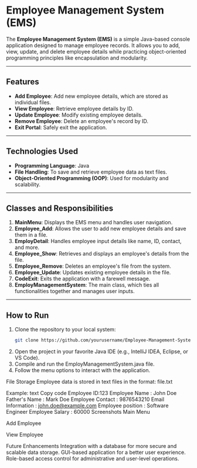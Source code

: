 # Employee Management System (EMS)

The **Employee Management System (EMS)** is a simple Java-based console application designed to manage employee records. It allows you to add, view, update, and delete employee details while practicing object-oriented programming principles like encapsulation and modularity.

---

## Features

- **Add Employee**: Add new employee details, which are stored as individual files.
- **View Employee**: Retrieve employee details by ID.
- **Update Employee**: Modify existing employee details.
- **Remove Employee**: Delete an employee's record by ID.
- **Exit Portal**: Safely exit the application.

---

## Technologies Used

- **Programming Language**: Java
- **File Handling**: To save and retrieve employee data as text files.
- **Object-Oriented Programming (OOP)**: Used for modularity and scalability.

---

## Classes and Responsibilities

1. **MainMenu**: Displays the EMS menu and handles user navigation.
2. **Employee_Add**: Allows the user to add new employee details and save them in a file.
3. **EmployDetail**: Handles employee input details like name, ID, contact, and more.
4. **Employee_Show**: Retrieves and displays an employee's details from the file.
5. **Employee_Remove**: Deletes an employee's file from the system.
6. **Employee_Update**: Updates existing employee details in the file.
7. **CodeExit**: Exits the application with a farewell message.
8. **EmployManagementSystem**: The main class, which ties all functionalities together and manages user inputs.

---

## How to Run

1. Clone the repository to your local system:
   ```bash
   git clone https://github.com/yourusername/Employee-Management-System.git

2. Open the project in your favorite Java IDE (e.g., IntelliJ IDEA, Eclipse, or VS Code).
3. Compile and run the EmployManagementSystem.java file.
4. Follow the menu options to interact with the application.

File Storage
Employee data is stored in text files in the format:
file<EmployeeID>.txt

Example:
text
Copy code
Employee ID:123
Employee Name     : John Doe
Father's Name     : Mark Doe
Employee Contact  : 9876543210
Email Information : john.doe@example.com
Employee position : Software Engineer
Employee Salary   : 60000
Screenshots
Main Menu

Add Employee

View Employee

Future Enhancements
Integration with a database for more secure and scalable data storage.
GUI-based application for a better user experience.
Role-based access control for administrative and user-level operations.
